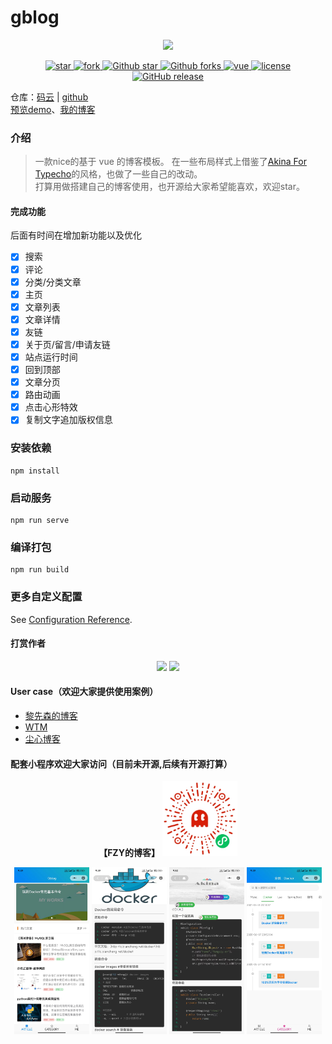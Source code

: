 # gblog
<p align="center">
  <img width="80" src="http://cdn.fengziy.cn/gblog/logo.svg"/>
</p>
<p align="center">
  <a href="https://gitee.com/fengziy/Gblog">
    <img src="https://gitee.com/fengziy/Gblog/badge/star.svg?theme=white" alt="star"/>
    <img src="https://gitee.com/fengziy/Gblog/badge/fork.svg" alt="fork"/>
  </a>
  <a href="https://github.com/fengziye/Gblog">
      <img src="https://img.shields.io/github/stars/fengziye/Gblog.svg?style=social" alt="Github star"/>
      <img src="https://img.shields.io/github/forks/fengziye/Gblog.svg?style=social" alt="Github forks"/>
  </a>
  <a href="https://github.com/vuejs/vue">
    <img src="https://img.shields.io/badge/vue-2.6.11-brightgreen.svg" alt="vue"/>
  </a>
  <a href="https://github.com/fengziye/Gblog/blob/master/license">
    <img src="https://img.shields.io/github/license/mashape/apistatus.svg" alt="license"/>
  </a>
  <a href="https://github.com/fengziye/Gblog/releases">
      <img src="https://img.shields.io/github/release/fengziye/Gblog.svg" alt="GitHub release">
  </a>
</p>

仓库：[码云](https://gitee.com/fengziy/Gblog) | [github](https://github.com/fengziye/Gblog)  
[预览demo](http://static.fengziy.cn/Gblog/)、[我的博客](http://www.fengziy.cn)
### 介绍
>
> 一款nice的基于 vue 的博客模板。
> 在一些布局样式上借鉴了[Akina For Typecho](https://zhebk.cn/Web/Akina.html)的风格，也做了一些自己的改动。  
> 打算用做搭建自己的博客使用，也开源给大家希望能喜欢，欢迎star。
>
#### 完成功能
后面有时间在增加新功能以及优化
- [x] 搜索
- [x] 评论
- [x] 分类/分类文章
- [x] 主页
- [x] 文章列表
- [x] 文章详情
- [x] 友链
- [x] 关于页/留言/申请友链
- [x] 站点运行时间
- [x] 回到顶部
- [x] 文章分页
- [x] 路由动画
- [x] 点击心形特效
- [x] 复制文字追加版权信息

### 安装依赖
```
npm install
```

### 启动服务
```
npm run serve
```

### 编译打包
```
npm run build
```

### 更多自定义配置
See [Configuration Reference](https://cli.vuejs.org/config/).


#### 打赏作者

<p align="center" id="donate">
  <img width="120" src="https://images.gitee.com/uploads/images/2020/0618/095618_60414df6_1658323.jpeg">
  <img width="120" src="https://images.gitee.com/uploads/images/2020/0618/095618_72307c44_1658323.png">
</p>


#### User case（欢迎大家提供使用案例）

- [黎先森的博客](https://www.lesslesson.com/)
- [WTM](http://blog.5zu5pu.com/)
- [尘心博客](http://www.dengxiaochao.xyz)



#### 配套小程序欢迎大家访问（目前未开源,后续有开源打算）
<p align="center" id="fzy">
  <b>【FZY的博客】</b>
  <img width="120" src="src/assets/gh_a3a666832e53_344.jpg">
</p>
<p align="center" id="fzy">
  <img width="120" src="src/assets/%E5%BE%AE%E4%BF%A1%E5%9B%BE%E7%89%87_20240408095457.jpg">
  <img width="120" src="src/assets/%E5%BE%AE%E4%BF%A1%E5%9B%BE%E7%89%87_20240408095506.jpg">
  <img width="120" src="src/assets/%E5%BE%AE%E4%BF%A1%E5%9B%BE%E7%89%87_20240408095553.jpg">
  <img width="120" src="src/assets/%E5%BE%AE%E4%BF%A1%E5%9B%BE%E7%89%87_20240408095535.jpg">
</p>

